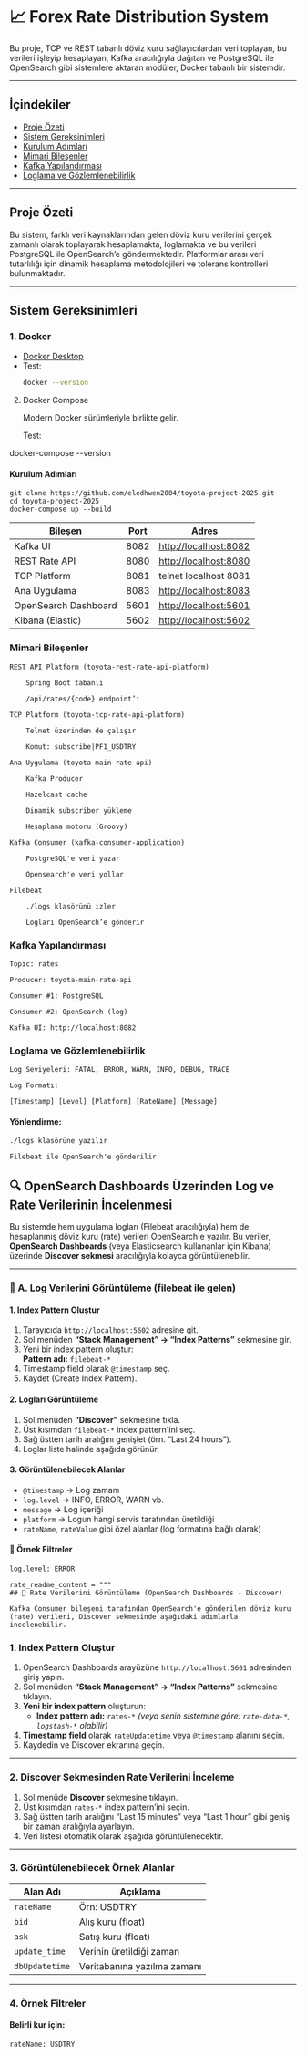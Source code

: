 # 📈 Forex Rate Distribution System

Bu proje, TCP ve REST tabanlı döviz kuru sağlayıcılardan veri toplayan, bu verileri işleyip hesaplayan, Kafka aracılığıyla dağıtan ve PostgreSQL ile OpenSearch gibi sistemlere aktaran modüler, Docker tabanlı bir sistemdir.

---

##  İçindekiler

- [Proje Özeti](#proje-özeti)
- [Sistem Gereksinimleri](#sistem-gereksinimleri)
- [Kurulum Adımları](#kurulum-adımları)
- [Mimari Bileşenler](#mimari-bileşenler)
- [Kafka Yapılandırması](#kafka-yapılandırması)
- [Loglama ve Gözlemlenebilirlik](#loglama-ve-gözlemlenebilirlik)

---

##  Proje Özeti

Bu sistem, farklı veri kaynaklarından gelen döviz kuru verilerini gerçek zamanlı olarak toplayarak hesaplamakta, loglamakta ve bu verileri PostgreSQL ile OpenSearch’e göndermektedir. Platformlar arası veri tutarlılığı için dinamik hesaplama metodolojileri ve tolerans kontrolleri bulunmaktadır.

---

##  Sistem Gereksinimleri

### 1. Docker
- [Docker Desktop](https://www.docker.com/products/docker-desktop)
- Test:
  ```bash
  docker --version

2. Docker Compose

   Modern Docker sürümleriyle birlikte gelir.

   Test:

docker-compose --version

#### Kurulum Adımları

```
git clone https://github.com/eledhwen2004/toyota-project-2025.git
cd toyota-project-2025
docker-compose up --build
```


| Bileşen              | Port | Adres                                          |
| -------------------- | ---- | ---------------------------------------------- |
| Kafka UI             | 8082 | [http://localhost:8082](http://localhost:8082) |
| REST Rate API        | 8080 | [http://localhost:8080](http://localhost:8080) |
| TCP Platform         | 8081 | telnet localhost 8081                          |
| Ana Uygulama         | 8083 | [http://localhost:8083](http://localhost:8083) |
| OpenSearch Dashboard | 5601 | [http://localhost:5601](http://localhost:5601) |
| Kibana (Elastic)     | 5602 | [http://localhost:5602](http://localhost:5602) |

###  Mimari Bileşenler

    REST API Platform (toyota-rest-rate-api-platform)

        Spring Boot tabanlı

        /api/rates/{code} endpoint’i

    TCP Platform (toyota-tcp-rate-api-platform)

        Telnet üzerinden de çalışır

        Komut: subscribe|PF1_USDTRY

    Ana Uygulama (toyota-main-rate-api)

        Kafka Producer

        Hazelcast cache

        Dinamik subscriber yükleme

        Hesaplama motoru (Groovy)

    Kafka Consumer (kafka-consumer-application)

        PostgreSQL'e veri yazar

        Opensearch'e veri yollar

    Filebeat

        ./logs klasörünü izler

        Logları OpenSearch’e gönderir

###  Kafka Yapılandırması

    Topic: rates

    Producer: toyota-main-rate-api

    Consumer #1: PostgreSQL

    Consumer #2: OpenSearch (log)

    Kafka UI: http://localhost:8082


###  Loglama ve Gözlemlenebilirlik

    Log Seviyeleri: FATAL, ERROR, WARN, INFO, DEBUG, TRACE

    Log Formatı:

`` [Timestamp] [Level] [Platform] [RateName] [Message] ``

#### Yönlendirme:

    ./logs klasörüne yazılır

    Filebeat ile OpenSearch'e gönderilir

## 🔍 OpenSearch Dashboards Üzerinden Log ve Rate Verilerinin İncelenmesi

Bu sistemde hem uygulama logları (Filebeat aracılığıyla) hem de hesaplanmış döviz kuru (rate) verileri OpenSearch'e yazılır. Bu veriler, **OpenSearch Dashboards** (veya Elasticsearch kullananlar için Kibana) üzerinde **Discover sekmesi** aracılığıyla kolayca görüntülenebilir.

---

### 🧾 A. Log Verilerini Görüntüleme (filebeat ile gelen)

#### 1. Index Pattern Oluştur
1. Tarayıcıda `http://localhost:5602` adresine git.
2. Sol menüden **“Stack Management” → “Index Patterns”** sekmesine gir.
3. Yeni bir index pattern oluştur:  
   **Pattern adı:** `filebeat-*`
4. Timestamp field olarak `@timestamp` seç.
5. Kaydet (Create Index Pattern).

#### 2. Logları Görüntüleme
1. Sol menüden **“Discover”** sekmesine tıkla.
2. Üst kısımdan `filebeat-*` index pattern'ini seç.
3. Sağ üstten tarih aralığını genişlet (örn. “Last 24 hours”).
4. Loglar liste halinde aşağıda görünür.

#### 3. Görüntülenebilecek Alanlar
- `@timestamp` → Log zamanı
- `log.level` → INFO, ERROR, WARN vb.
- `message` → Log içeriği
- `platform` → Logun hangi servis tarafından üretildiği
- `rateName`, `rateValue` gibi özel alanlar (log formatına bağlı olarak)

#### 🔎 Örnek Filtreler
```text
log.level: ERROR

rate_readme_content = """
## 💱 Rate Verilerini Görüntüleme (OpenSearch Dashboards - Discover)

Kafka Consumer bileşeni tarafından OpenSearch'e gönderilen döviz kuru (rate) verileri, Discover sekmesinde aşağıdaki adımlarla incelenebilir.
```


### 1. Index Pattern Oluştur

1. OpenSearch Dashboards arayüzüne `http://localhost:5601` adresinden giriş yapın.
2. Sol menüden **“Stack Management” → “Index Patterns”** sekmesine tıklayın.
3. **Yeni bir index pattern** oluşturun:
    - **Index pattern adı:** `rates-*` *(veya senin sistemine göre: `rate-data-*`, `logstash-*` olabilir)*
4. **Timestamp field** olarak `rateUpdatetime` veya `@timestamp` alanını seçin.
5. Kaydedin ve Discover ekranına geçin.

---

### 2. Discover Sekmesinden Rate Verilerini İnceleme

1. Sol menüde **Discover** sekmesine tıklayın.
2. Üst kısımdan `rates-*` index pattern’ini seçin.
3. Sağ üstten tarih aralığını “Last 15 minutes” veya “Last 1 hour” gibi geniş bir zaman aralığıyla ayarlayın.
4. Veri listesi otomatik olarak aşağıda görüntülenecektir.

---

### 3. Görüntülenebilecek Örnek Alanlar

| Alan Adı           | Açıklama                  |
|--------------------|---------------------------|
| `rateName`         | Örn: USDTRY               |
| `bid`              | Alış kuru (float)         |
| `ask`              | Satış kuru (float)        |
| `update_time`      | Verinin üretildiği zaman  |
| `dbUpdatetime`     | Veritabanına yazılma zamanı |

---

### 4. Örnek Filtreler

#### Belirli kur için:
```text
rateName: USDTRY

